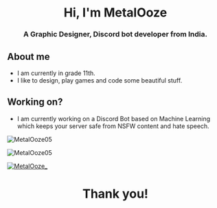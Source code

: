 
<h1 align="center">Hi, I'm MetalOoze</h1>
<h3 align="center">A Graphic Designer, Discord bot developer from India.</h3>

<h2>About me</h2>

- I am currently in grade 11th.
- I like to design, play games and code some beautiful stuff.

<h2>Working on?</h2>

- I am currently working on a Discord Bot based on Machine Learning which keeps your server safe from NSFW content and hate speech.


<p align="left">
  <img src="https://github-readme-stats.vercel.app/api?username=MetalOoze05&show_icons=true&locale=en&theme=dark&layout=compact" alt="MetalOoze05" />
</p>

<p align="left">
  <img src="https://github-readme-stats.vercel.app/api/top-langs?username=MetalOoze05&show_icons=true&locale=en&layout=compact&theme=dark" alt="MetalOoze05" />
</p>

<p align="left">
  <a href="https://twitter.com/MetalOoze_" target="blank"><img src="https://img.shields.io/twitter/follow/MetalOoze_?color=blue&label=Follow%20me%20on%20twitter&logo=twitter&logoColor=fff&style=for-the-badge" alt="MetalOoze_"/></a>
</p>


<h1 align="center">Thank you!</h1>
